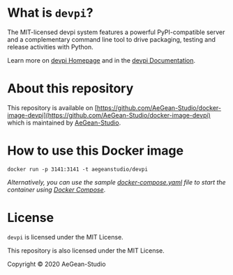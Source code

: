# What is `devpi`?

The MIT-licensed devpi system features a powerful PyPI-compatible server and a complementary command line tool to drive packaging, testing and release activities with Python.

Learn more on [devpi Homepage](https://www.devpi.net) and in the [devpi Documentation](https://docs.devpi.net).

# About this repository

This repository is available on [https://github.com/AeGean-Studio/docker-image-devpi](https://github.com/AeGean-Studio/docker-image-devpi) which is maintained by [AeGean-Studio](https://aegean.studio).

# How to use this Docker image

```shell script
docker run -p 3141:3141 -t aegeanstudio/devpi
```

*Alternatively, you can use the sample [docker-compose.yaml](docker-compose.yaml)
file to start the container using [Docker Compose](https://docs.docker.com/compose/)*.

# License

`devpi` is licensed under the MIT License.

This repository is also licensed under the MIT License.

Copyright &copy; 2020 AeGean-Studio
